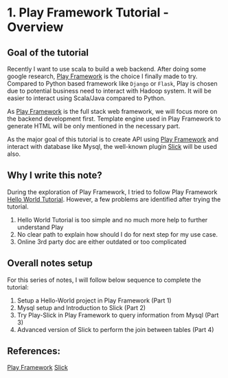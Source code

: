 # 1. Play Framework Tutorial - Overview

## Goal of the tutorial

Recently I want to use scala to build a web backend. After doing some google research, [Play Framework](https://www.playframework.com/documentation/2.7.x/ScalaHome) is the choice I finally made to try. Compared to Python based framework like `Django` or `Flask`, Play is chosen due to potential business need to interact with Hadoop system. It will be easier to interact using Scala/Java compared to Python. 

As [Play Framework](https://www.playframework.com/documentation/2.7.x/ScalaHome) is the full stack web framework, we will focus more on the backend development first. Template engine used in Play Framework to generate HTML will be only mentioned in the necessary part. 

As the major goal of this tutorial is to create API using [Play Framework](https://www.playframework.com/documentation/2.7.x/ScalaHome) and interact with database like Mysql, the well-known plugin  [Slick](http://scala-slick.org/docs/) will be used also. 

## Why I write this note?
During the exploration of Play Framework, I tried to follow Play Framework [Hello World Tutorial](https://www.playframework.com/documentation/2.7.x/HelloWorldTutorial). However, a few problems are identified after trying the tutorial. 

1. Hello World Tutorial is too simple and no much more help to further understand Play
2. No clear path to explain how should I do for next step for my use case.
3. Online 3rd party doc are either outdated or too complicated


## Overall notes setup
For this series of notes, I will follow below sequence to complete the tutorial:
1. Setup a Hello-World project in Play Framework (Part 1)
2. Mysql setup and Introduction to Slick (Part 2)
3. Try Play-Slick in Play Framework to query information from Mysql (Part 3)
4. Advanced version of Slick to perform the join between tables (Part 4)


## References:
[Play Framework](https://www.playframework.com/documentation/2.7.x/ScalaHome)
[Slick](http://scala-slick.org/docs/)
